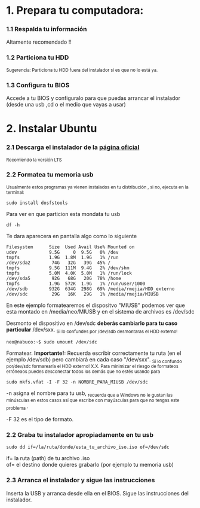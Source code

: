 # 1. Prepara tu computadora:
### 1.1 Respalda tu información
Altamente recomendado !!

### 1.2 Particiona tu HDD
<sub> Sugerencia: Particiona tu HDD fuera del instalador si es que no lo está ya.</sub>  

### 1.3 Configura tu BIOS 
Accede a tu BIOS y configuralo para que puedas arrancar el instalador (desde una usb ,cd o el medio que vayas a usar)

# 2. Instalar Ubuntu

### 2.1 Descarga el instalador de la [página oficial](https://ubuntu.com/)
<sub>Recomiendo la versión LTS</sub>
### 2.2 Formatea tu memoria usb

<sub> Usualmente estos programas ya vienen instalados en tu distribución , si no, ejecuta en la terminal: </sub>



```
sudo install dosfstools
```

Para ver en que particion esta mondata tu usb

```
df -h
```
Te dara aparecera en pantalla algo como lo siguiente
```
Filesystem      Size  Used Avail Use% Mounted on
udev            9.5G     0  9.5G   0% /dev
tmpfs           1.9G  1.8M  1.9G   1% /run
/dev/sda2        74G   32G   39G  45% /
tmpfs           9.5G  111M  9.4G   2% /dev/shm
tmpfs           5.0M  4.0K  5.0M   1% /run/lock
/dev/sda5        92G   68G   20G  78% /home
tmpfs           1.9G  572K  1.9G   1% /run/user/1000
/dev/sdb        932G  634G  298G  69% /media/rmejia/HDD_externo
/dev/sdc         29G   16K   29G   1% /media/rmejia/MIUSB
```
En este ejemplo formatearemos el dispositvo "MIUSB"  podemos ver que esta montado en /media/neo/MIUSB y en el sistema de archivos es /dev/sdc

Desmonto el dispositivo en /dev/sdc **deberás cambiarlo para tu caso particular** /dev/sxx. <sub>Si lo confundes por /dev/sdb desmontaras el HDD externo! </sub>


```
neo@nabuco:~$ sudo umount /dev/sdc
```

Formatear. **Importante!:** Recuerda escribir correctamente tu ruta (en el ejemplo /dev/sdb) pero cambiará en cada caso "/dev/sxx". <sub> Si lo confundo por/dev/sdc formarearía el HDD externo! X.X. Para minimizar el riesgo de formateos erróneaos puedes desconectar todos los demás que no estés usando para</sub>

```
sudo mkfs.vfat -I -F 32 -n NOMBRE_PARA_MIUSB /dev/sdc
```

-n asigna el nombre para tu usb, <sub>recuerda que a Windows no le gustan las minúsculas en estos casos así que escribe con mayúsculas para que no tengas este problema </sub>.

-F 32 es el tipo de formato.
  
### 2.2 Graba tu instalador apropiadamente en tu usb  


``` sudo dd if=/la/ruta/donde/esta_tu_archivo_iso.iso of=/dev/sdc ```

if= la ruta (path) de tu archivo .iso  
of= el destino donde quieres grabarlo (por ejemplo tu memoria usb)  

### 2.3 Arranca el instalador y sigue las instrucciones

Inserta la USB y arranca desde ella en el BIOS. Sigue las instrucciones del instalador.
